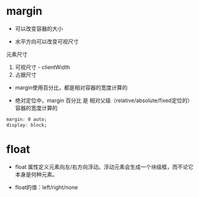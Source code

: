 
# margin

* 可以改变容器的大小

* 水平方向可以改变可视尺寸

元素尺寸

1. 可视尺寸 - clientWidth
2. 占据尺寸

* margin使用百分比，都是相对容器的宽度计算的

* 绝对定位中，margin 百分比 是 相对父级（relative/absolute/fixed定位的）容器的宽度计算的

```css
margin: 0 auto;
display: block;
```

# float

* float 属性定义元素向左/右方向浮动。浮动元素会生成一个块级框，而不论它本身是何种元素。

* float的值：left/right/none